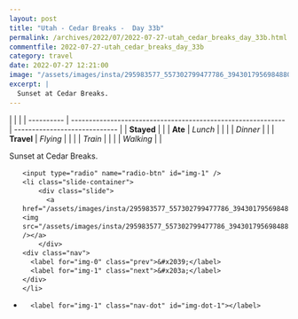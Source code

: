 ```yaml
---
layout: post
title: "Utah - Cedar Breaks -  Day 33b"
permalink: /archives/2022/07/2022-07-27-utah_cedar_breaks_day_33b.html
commentfile: 2022-07-27-utah_cedar_breaks_day_33b
category: travel
date: 2022-07-27 12:21:00
image: "/assets/images/insta/295983577_557302799477786_3943017956984880758_n_17953312231950300.jpg"
excerpt: |
  Sunset at Cedar Breaks.
---
```


|            |                                                              |
| ---------- | ------------------------------------------------------------ | ----------------------------- |
| **Stayed** |  |
| **Ate**    | _Lunch_                                                      |          |
|            | _Dinner_                                                     |          |
| **Travel** | _Flying_                                                     |          |
|            | _Train_                                                      |          |
|            | _Walking_                                                    |          |


Sunset at Cedar Breaks.


<ul class="slides">

    <input type="radio" name="radio-btn" id="img-1" />
    <li class="slide-container">
        <div class="slide">
          <a href="/assets/images/insta/295983577_557302799477786_3943017956984880758_n_17953312231950300.jpg"><img src="/assets/images/insta/295983577_557302799477786_3943017956984880758_n_17953312231950300.jpg" /></a>
        </div>
    <div class="nav">
      <label for="img-0" class="prev">&#x2039;</label>
      <label for="img-1" class="next">&#x203a;</label>
    </div>
    </li>
			
<li class="nav-dots">

      <label for="img-1" class="nav-dot" id="img-dot-1"></label>

</li>
</ul>        
             

		